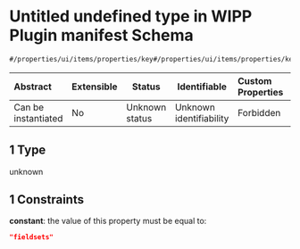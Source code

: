# Untitled undefined type in WIPP Plugin manifest Schema

```txt
#/properties/ui/items/properties/key#/properties/ui/items/properties/key/oneOf/1
```




| Abstract            | Extensible | Status         | Identifiable            | Custom Properties | Additional Properties | Access Restrictions | Defined In                                                                  |
| :------------------ | ---------- | -------------- | ----------------------- | :---------------- | --------------------- | ------------------- | --------------------------------------------------------------------------- |
| Can be instantiated | No         | Unknown status | Unknown identifiability | Forbidden         | Allowed               | none                | [wipp-plugin.schema.json\*](wipp-plugin.schema.json "open original schema") |

## 1 Type

unknown

## 1 Constraints

**constant**: the value of this property must be equal to:

```json
"fieldsets"
```
